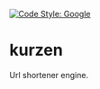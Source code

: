 [![Code Style: Google](https://img.shields.io/badge/code%20style-google-blueviolet.svg)](https://github.com/google/gts)

# kurzen
Url shortener engine.
